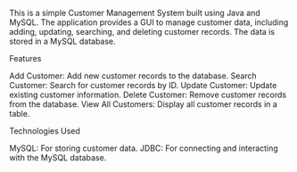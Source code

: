 This is a simple Customer Management System built using Java and MySQL.
The application provides a GUI to manage customer data, including adding, updating, searching, and deleting customer records. The data is stored in a MySQL database.

Features

Add Customer: Add new customer records to the database.
Search Customer: Search for customer records by ID.
Update Customer: Update existing customer information.
Delete Customer: Remove customer records from the database.
View All Customers: Display all customer records in a table.

Technologies Used

MySQL: For storing customer data.
JDBC: For connecting and interacting with the MySQL database.


